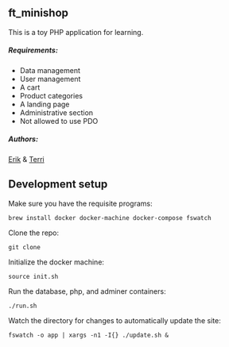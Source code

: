 ## ft_minishop

This is a toy PHP application for learning. 

##### Requirements:

* Data management
* User management
* A cart
* Product categories
* A landing page
* Administrative section
* Not allowed to use PDO

##### Authors:

[Erik](https://github.com/ertw) & [Terri](https://github.com/xterri)

## Development setup
Make sure you have the requisite programs:

`brew install docker docker-machine docker-compose fswatch`

Clone the repo:

`git clone`

Initialize the docker machine:

`source init.sh`

Run the database, php, and adminer containers:

`./run.sh`

Watch the directory for changes to automatically update the site:

`fswatch -o app | xargs -n1 -I{} ./update.sh &`
